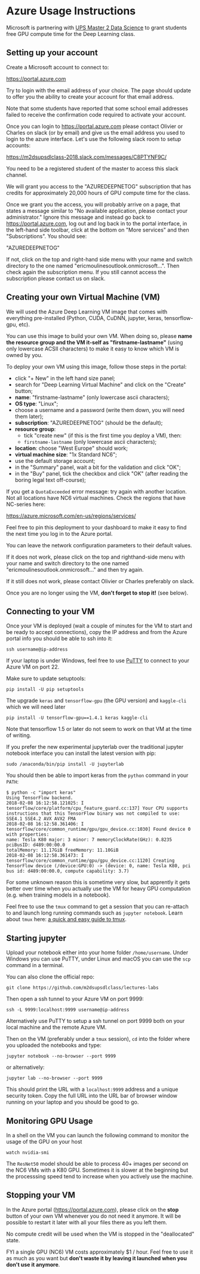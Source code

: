 # Azure Usage Instructions

Microsoft is partnering with [UPS Master 2 Data Science](
http://datascience-x-master-paris-saclay.fr/) to grant students
free GPU compute time for the Deep Learning class.

## Setting up your account

Create a Microsoft account to connect to:

https://portal.azure.com

Try to login with the email address of your choice. The page should
update to offer you the ability to create your account for that email
address.

Note that some students have reported that some school email addresses
failed to receive the confirmation code required to activate your
account.

Once you can login to https://portal.azure.com please contact Olivier or
Charles on slack (or by email) and give us the email address you used to
login to the azure interface. Let's use the following slack room to
setup accounts:

https://m2dsupsdlclass-2018.slack.com/messages/C8PTYNF9C/

You need to be a registered student of the master to access this slack
channel.

We will grant you access to the "AZUREDEEPNETOG" subscription
that has credits for approximately 20,000 hours of GPU compute time for
the class.

Once we grant you the access, you will probably arrive on a page, that
states a message similar to "No available application, please contact
your administrator." Ignore this message and instead go back to
https://portal.azure.com, log out and log back in to the portal
interface, in the left-hand side toolbar, click at the bottom on "More
services" and then "Subscriptions". You should see:

"AZUREDEEPNETOG"

If not, click on the top and right-hand side menu with your name and
switch directory to the one named "ericmoulinesoutlook.onmicrosoft...".
Then check again the subscription menu. If you still cannot access the
subscription please contact us on slack.


## Creating your own Virtual Machine (VM)

We will used the Azure Deep Learning VM image that comes with everything
pre-installed (Python, CUDA, CuDNN, jupyter, keras, tensorflow-gpu,
 etc).

You can use this image to build your own VM. When doing so, please
**name the resource group and the VM it-self as "firstname-lastname"**
(using only lowercase ACSII characters) to make it easy to know which VM
is owned by you.

To deploy your own VM using this image, follow those steps in the
portal:

- click "+ New" in the left hand size panel;
- search for "Deep Learning Virtual Machine" and click on the "Create"
  button;
- **name**: "firstname-lastname" (only lowercase ascii characters);
- **OS type**: "Linux";
- choose a username and a password (write them down, you will need them
  later);
- **subscription**: "AZUREDEEPNETOG" (should be the default);
- **resource group**:
  - tick "create new" (if this is the first time you deploy a VM), then:
  - `firstname-lastname` (only lowercase ascii characters);
- **location**: choose "West Europe" should work;
- **virtual machine size**: "1x Standard NC6";
- use the default storage account;
- in the "Summary" panel, wait a bit for the validation and click "OK";
- in the "Buy" panel, tick the checkbox and click "OK" (after reading
  the boring legal text off-course);

If you get a `QuotaExceeded` error message: try again with another location.
Not all locations have NC6 virtual machines. Check the regions that have
NC-series here:

https://azure.microsoft.com/en-us/regions/services/

Feel free to pin this deployment to your dashboard to make it easy to
find the next time you log in to the Azure portal.

You can leave the network configuration parameters to their default
values.

If it does not work, please click on the top and righthand-side menu
with your name and switch directory to the one named
"ericmoulinesoutlook.onmicrosoft..." and then try again.

If it still does not work, please contact Olivier or Charles preferably
on slack.

Once you are no longer using the VM, **don't forget to stop it!** (see
below).


## Connecting to your VM

Once your VM is deployed (wait a couple of minutes for the VM to start
and be ready to accept connections), copy the IP address and from the
Azure portal info you should be able to ssh into it:

    ssh username@ip-address

If your laptop is under Windows, feel free to use
[PuTTY](http://www.chiark.greenend.org.uk/~sgtatham/putty/) to connect
to your Azure VM on port 22.

Make sure to update setuptools:

    pip install -U pip setuptools

The upgrade `keras` and `tensorflow-gpu` (the GPU version) and  `kaggle-cli`
which we will need later

    pip install -U tensorflow-gpu==1.4.1 keras kaggle-cli

Note that tensorflow 1.5 or later do not seem to work on that VM at the
time of writing.

If you prefer the new experimental jupyterlab over the traditional
jupyter notebook interface you can install the latest version with pip:

    sudo /anaconda/bin/pip install -U jupyterlab

You should then be able to import keras from the `python` command in
your `PATH`:

    $ python -c "import keras"
    Using TensorFlow backend.
    2018-02-08 16:12:58.121025: I tensorflow/core/platform/cpu_feature_guard.cc:137] Your CPU supports instructions that this TensorFlow binary was not compiled to use: SSE4.1 SSE4.2 AVX AVX2 FMA
    2018-02-08 16:12:58.361406: I tensorflow/core/common_runtime/gpu/gpu_device.cc:1030] Found device 0 with properties: 
    name: Tesla K80 major: 3 minor: 7 memoryClockRate(GHz): 0.8235
    pciBusID: d489:00:00.0
    totalMemory: 11.17GiB freeMemory: 11.10GiB
    2018-02-08 16:12:58.361473: I tensorflow/core/common_runtime/gpu/gpu_device.cc:1120] Creating TensorFlow device (/device:GPU:0) -> (device: 0, name: Tesla K80, pci bus id: d489:00:00.0, compute capability: 3.7)


For some unknown reason this is sometime very slow, but apprently it
gets better over time when you actually use the VM for heavy GPU
computation (e.g. when training models in a notebook).

Feel free to use the `tmux` command to get a session that you can
re-attach to and launch long running commands such as `jupyter
notebook`. Learn about `tmux` here: [a quick and easy guide to tmux](
http://www.hamvocke.com/blog/a-quick-and-easy-guide-to-tmux/).

## Starting jupyter

Upload your notebook either into your home folder `/home/username`.
Under Windows you can use PuTTY, under Linux and macOS you can use the
`scp` command in a terminal.

You can also clone the official repo:

    git clone https://github.com/m2dsupsdlclass/lectures-labs

Then open a ssh tunnel to your Azure VM on port 9999:

    ssh -L 9999:localhost:9999 username@ip-address

Alternatively use PuTTY to setup a ssh tunnel on port 9999 both on your
local machine and the remote Azure VM.

Then on the VM (preferably under a `tmux` session), `cd` into the folder
where you uploaded the notebooks and type:

    jupyter notebook --no-browser --port 9999

or alternatively:

    jupyter lab --no-browser --port 9999

This should print the URL with a `localhost:9999` address and a unique
security token. Copy the full URL into the URL bar of browser window
running on your laptop and you should be good to go.


## Monitoring GPU Usage

In a shell on the VM you can launch the following command to monitor the
usage of the GPU on your host

    watch nvidia-smi

The `ResNet50` model should be able to process 40+ images per second on
the NC6 VMs with a K80 GPU. Sometimes it is slower at the beginning but
the processsing speed tend to increase when you actively use the
machine.

## Stopping your VM

In the Azure portal (https://portal.azure.com), please click on the
**stop** button of your own VM whenever you do not need it anymore. It
will be possible to restart it later with all your files there as you
left them.

No compute credit will be used when the VM is stopped in the
"deallocated" state.

FYI a single GPU (NC6) VM costs approximately $1 / hour. Feel free to
use it as much as you want but **don't waste it by leaving it launched
when you don't use it anymore**.
